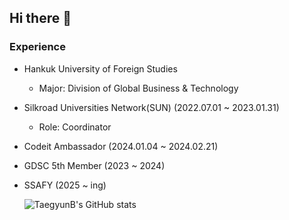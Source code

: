## Hi there 👋

<!--
**TaegyunB/TaegyunB** is a ✨ _special_ ✨ repository because its `README.md` (this file) appears on your GitHub profile.

Here are some ideas to get you started:

- 🔭 I’m currently working on ...
- 🌱 I’m currently learning ...
- 👯 I’m looking to collaborate on ...
- 🤔 I’m looking for help with ...
- 💬 Ask me about ...
- 📫 How to reach me: ...
- 😄 Pronouns: ...
- ⚡ Fun fact: ...
-->

### Experience
- Hankuk University of Foreign Studies
  - Major: Division of Global Business & Technology
- Silkroad Universities Network(SUN) (2022.07.01 ~ 2023.01.31)
  - Role: Coordinator
- Codeit Ambassador (2024.01.04 ~ 2024.02.21)
- GDSC 5th Member (2023 ~ 2024)
- SSAFY (2025 ~ ing)

  ![TaegyunB's GitHub stats](https://github-readme-stats.vercel.app/api?username=TaegyunB&show_icons=true&theme=radical)
